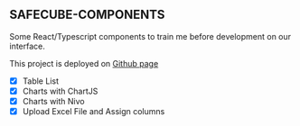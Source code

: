 ## SAFECUBE-COMPONENTS

Some React/Typescript components to train me before development on our interface.

This project is deployed on [Github page](https://alyson-b69.github.io/safecube-component/)

- [x] Table List 
- [x] Charts with ChartJS
- [x] Charts with Nivo
- [x] Upload Excel File and Assign columns